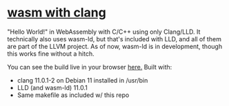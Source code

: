 # [wasm with clang](https://addiment.github.io/wasm-with-clang/)

"Hello World!" in WebAssembly with C/C++ using only Clang/LLD. It technically also uses wasm-ld, but that's included with LLD, and all of them are part of the LLVM project. As of now, wasm-ld is in development, though this works fine without a hitch.
<!-- I wrote this code at 1:30 AM and I haven't had enough sleep in days, this is a cry for help lol -->
You can see the build live in your browser [here.](https://addiment.github.io/wasm-with-clang/)
Built with:
- clang 11.0.1-2 on Debian 11 installed in /usr/bin
- LLD (and wasm-ld) 11.0.1
- Same makefile as included w/ this repo

